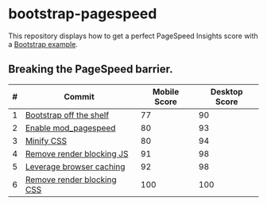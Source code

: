 bootstrap-pagespeed
===================

This repository displays how to get a perfect PageSpeed Insights score with a
[Bootstrap example][5].

## Breaking the PageSpeed barrier.

|  #  | Commit | Mobile Score | Desktop Score |
| --- | ------ | ------------ | ------------- |
| 1 | [Bootstrap off the shelf][21] | 77 | 90 |
| 2 | [Enable mod_pagespeed][22] | 80 | 93 |
| 3 | [Minify CSS][23] | 80 | 94 |
| 4 | [Remove render blocking JS][24] | 91 | 98 |
| 5 | [Leverage browser caching][25] | 92 | 98 |
| 6 | [Remove render blocking CSS][26] | 100 | 100 |

[5]: http://getbootstrap.com/examples/theme/
[21]: https://github.com/danriti/bootstrap-pagespeed/commit/cfa89f748c39970889fb3ab84451966e3f5221ec
[22]: https://github.com/danriti/bootstrap-pagespeed/commit/8abbcec18b302778c7eef3b510afdf58024d10b5
[23]: https://github.com/danriti/bootstrap-pagespeed/commit/64a1e98e89e7ea5880994fcc220ce687a0c5e986
[24]: https://github.com/danriti/bootstrap-pagespeed/commit/50e10b6a908d71fa8b79b153c36042a5d29efe1b
[25]: https://github.com/danriti/bootstrap-pagespeed/commit/a5ac6b1dd9f7e8da3b7d03c4c91c3455a72d434a
[26]: https://github.com/danriti/bootstrap-pagespeed/commit/ba29bd20ce1f6f539d8e96eb1d2b4737c01ae51f
